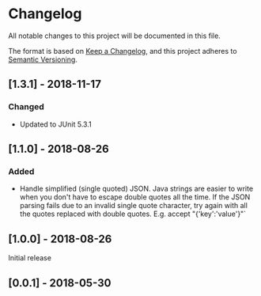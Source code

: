 # Changelog

All notable changes to this project will be documented in this file.

The format is based on [Keep a Changelog](https://keepachangelog.com/en/1.0.0/),
and this project adheres to [Semantic Versioning](https://semver.org/spec/v2.0.0.html).

## [1.3.1] - 2018-11-17
### Changed
- Updated to JUnit 5.3.1

## [1.1.0] - 2018-08-26

### Added
- Handle simplified (single quoted) JSON.
Java strings are easier to write when you don't have to escape double
quotes all the time. If the JSON parsing fails due to an invalid single
quote character, try again with all the quotes replaced with double
quotes. E.g. accept "{'key':'value'}"`


## [1.0.0] - 2018-08-26
Initial release

## [0.0.1] - 2018-05-30